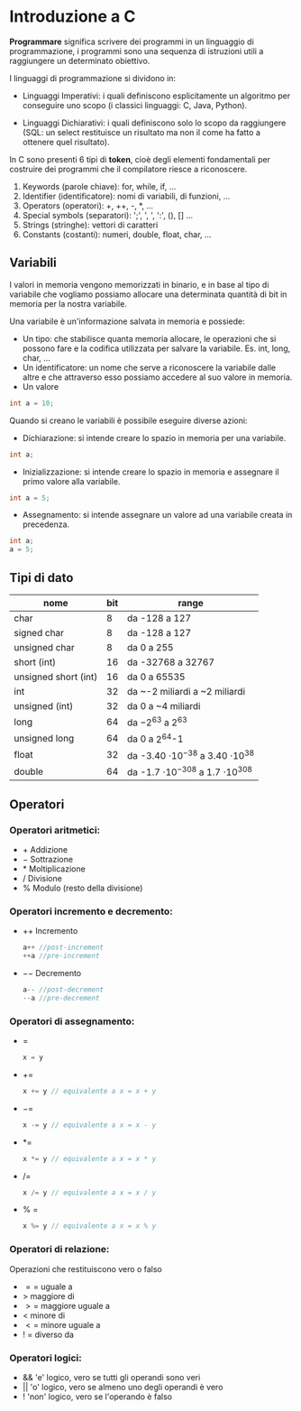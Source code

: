 ﻿# Introduzione a C

**Programmare** significa scrivere dei programmi in un linguaggio di programmazione, i programmi sono una sequenza di istruzioni utili a raggiungere un determinato obiettivo.

I linguaggi di programmazione si dividono in:
- Linguaggi Imperativi: i quali definiscono esplicitamente un algoritmo per conseguire uno scopo (i classici linguaggi: C, Java, Python).

- Linguaggi Dichiarativi: i quali definiscono solo lo scopo da raggiungere (SQL: un select restituisce un risultato ma non il come ha fatto a ottenere quel risultato).

In C sono presenti 6 tipi di **token**, cioè degli elementi fondamentali per costruire dei programmi che il compilatore riesce a riconoscere.

1. Keywords (parole chiave): for, while, if, ...
2. Identifier (identificatore): nomi di variabili, di funzioni, ...
3. Operators (operatori): +, ++, -, *, ...
4. Special symbols (separatori): ';', ', ', ':', (), [] ...
5. Strings (stringhe): vettori di caratteri
6. Constants (costanti): numeri, double, float, char, ...


## Variabili

I valori in memoria vengono memorizzati in binario, e in base al tipo di variabile che vogliamo possiamo allocare una determinata quantità di bit in memoria per la nostra variabile.

Una variabile è un'informazione salvata in memoria e possiede:
- Un tipo: che stabilisce quanta memoria allocare, le operazioni che si possono fare e la codifica utilizzata per salvare la variabile. Es. int, long, char, ...
- Un identificatore: un nome che serve a riconoscere la variabile dalle altre e che attraverso esso possiamo accedere al suo valore in memoria.
- Un valore

``` c
int a = 10;
```

Quando si creano le variabili è possibile eseguire diverse azioni:
- Dichiarazione: si intende creare lo spazio in memoria per una variabile.
```c
int a;
```
- Inizializzazione: si intende creare lo spazio in memoria e assegnare il primo valore alla variabile.
```c
int a = 5;
```
- Assegnamento: si intende assegnare un valore ad una variabile creata in precedenza.
```c
int a;
a = 5;
```

## Tipi di dato

| nome | bit | range |
|--|--|--------------|
| char | 8 | da -128 a 127|
| signed char | 8 | da -128 a 127|
| unsigned char | 8 | da 0 a 255|
| short (int) | 16 | da -32768 a 32767|
| unsigned short (int) | 16 | da 0 a 65535|
| int | 32 | da ~-2 miliardi a ~2 miliardi|
| unsigned (int) | 32 | da 0 a ~4 miliardi|
| long | 64 | da $-2^{63}$ a $2 ^{63}$|
| unsigned long | 64 | da 0 a $2^{64}$-1|
| float | 32 | da -3.40 $\cdot 10^{-38}$ a 3.40 $\cdot 10^{38}$|
| double | 64 | da -1.7 $\cdot 10^{-308}$ a 1.7 $\cdot 10^{308}$|

## Operatori

### Operatori aritmetici:

- $+$ Addizione
- $-$ Sottrazione
- $*$ Moltiplicazione
- $/$ Divisione
- % Modulo (resto della divisione)

### Operatori incremento e decremento:

- $++$ Incremento
	```c
	a++ //post-increment
	++a //pre-increment
	```
- $--$ Decremento
	```c
	a-- //post-decrement
	--a //pre-decrement
	```

### Operatori di assegnamento:

- $=$
	```c
	x = y
	```
- $+=$
	```c
	x += y // equivalente a x = x + y
	```
- $-=$
	```c
	x -= y // equivalente a x = x - y
	```
- $*=$
	```c
	x *= y // equivalente a x = x * y
	```
- $/=$
	```c
	x /= y // equivalente a x = x / y
	```
- % $=$
	```c
	x %= y // equivalente a x = x % y
	```

### Operatori di relazione:

Operazioni che restituiscono vero o falso

- $==$ uguale a
- $>$ maggiore di
- $>=$ maggiore uguale a
- $<$ minore di
- $<=$ minore uguale a
- ! $=$ diverso da


### Operatori logici:

- && 'e' logico, vero se tutti gli operandi sono veri
- || 'o' logico, vero se almeno uno degli operandi è vero
- ! 'non' logico, vero se l'operando è falso
